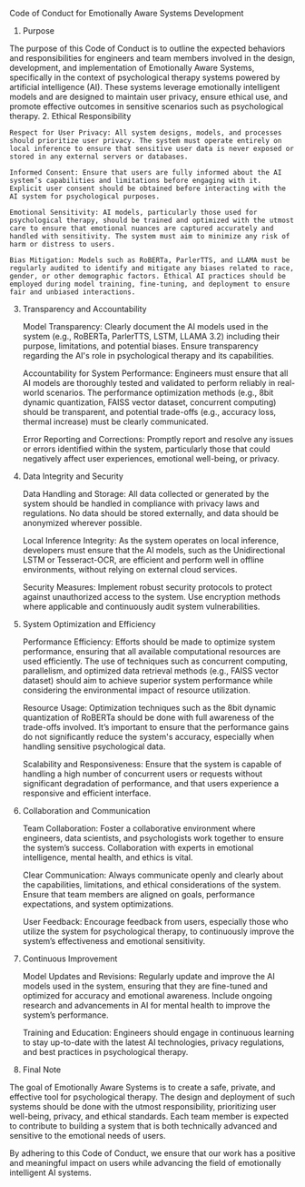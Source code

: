 Code of Conduct for Emotionally Aware Systems Development
1. Purpose

The purpose of this Code of Conduct is to outline the expected behaviors and responsibilities for engineers and team members involved in the design, development, and implementation of Emotionally Aware Systems, specifically in the context of psychological therapy systems powered by artificial intelligence (AI). These systems leverage emotionally intelligent models and are designed to maintain user privacy, ensure ethical use, and promote effective outcomes in sensitive scenarios such as psychological therapy.
2. Ethical Responsibility

    Respect for User Privacy: All system designs, models, and processes should prioritize user privacy. The system must operate entirely on local inference to ensure that sensitive user data is never exposed or stored in any external servers or databases.

    Informed Consent: Ensure that users are fully informed about the AI system’s capabilities and limitations before engaging with it. Explicit user consent should be obtained before interacting with the AI system for psychological purposes.

    Emotional Sensitivity: AI models, particularly those used for psychological therapy, should be trained and optimized with the utmost care to ensure that emotional nuances are captured accurately and handled with sensitivity. The system must aim to minimize any risk of harm or distress to users.

    Bias Mitigation: Models such as RoBERTa, ParlerTTS, and LLAMA must be regularly audited to identify and mitigate any biases related to race, gender, or other demographic factors. Ethical AI practices should be employed during model training, fine-tuning, and deployment to ensure fair and unbiased interactions.

3. Transparency and Accountability

    Model Transparency: Clearly document the AI models used in the system (e.g., RoBERTa, ParlerTTS, LSTM, LLAMA 3.2) including their purpose, limitations, and potential biases. Ensure transparency regarding the AI's role in psychological therapy and its capabilities.

    Accountability for System Performance: Engineers must ensure that all AI models are thoroughly tested and validated to perform reliably in real-world scenarios. The performance optimization methods (e.g., 8bit dynamic quantization, FAISS vector dataset, concurrent computing) should be transparent, and potential trade-offs (e.g., accuracy loss, thermal increase) must be clearly communicated.

    Error Reporting and Corrections: Promptly report and resolve any issues or errors identified within the system, particularly those that could negatively affect user experiences, emotional well-being, or privacy.

4. Data Integrity and Security

    Data Handling and Storage: All data collected or generated by the system should be handled in compliance with privacy laws and regulations. No data should be stored externally, and data should be anonymized wherever possible.

    Local Inference Integrity: As the system operates on local inference, developers must ensure that the AI models, such as the Unidirectional LSTM or Tesseract-OCR, are efficient and perform well in offline environments, without relying on external cloud services.

    Security Measures: Implement robust security protocols to protect against unauthorized access to the system. Use encryption methods where applicable and continuously audit system vulnerabilities.

5. System Optimization and Efficiency

    Performance Efficiency: Efforts should be made to optimize system performance, ensuring that all available computational resources are used efficiently. The use of techniques such as concurrent computing, parallelism, and optimized data retrieval methods (e.g., FAISS vector dataset) should aim to achieve superior system performance while considering the environmental impact of resource utilization.

    Resource Usage: Optimization techniques such as the 8bit dynamic quantization of RoBERTa should be done with full awareness of the trade-offs involved. It’s important to ensure that the performance gains do not significantly reduce the system's accuracy, especially when handling sensitive psychological data.

    Scalability and Responsiveness: Ensure that the system is capable of handling a high number of concurrent users or requests without significant degradation of performance, and that users experience a responsive and efficient interface.

6. Collaboration and Communication

    Team Collaboration: Foster a collaborative environment where engineers, data scientists, and psychologists work together to ensure the system’s success. Collaboration with experts in emotional intelligence, mental health, and ethics is vital.

    Clear Communication: Always communicate openly and clearly about the capabilities, limitations, and ethical considerations of the system. Ensure that team members are aligned on goals, performance expectations, and system optimizations.

    User Feedback: Encourage feedback from users, especially those who utilize the system for psychological therapy, to continuously improve the system’s effectiveness and emotional sensitivity.

7. Continuous Improvement

    Model Updates and Revisions: Regularly update and improve the AI models used in the system, ensuring that they are fine-tuned and optimized for accuracy and emotional awareness. Include ongoing research and advancements in AI for mental health to improve the system’s performance.

    Training and Education: Engineers should engage in continuous learning to stay up-to-date with the latest AI technologies, privacy regulations, and best practices in psychological therapy.

8. Final Note

The goal of Emotionally Aware Systems is to create a safe, private, and effective tool for psychological therapy. The design and deployment of such systems should be done with the utmost responsibility, prioritizing user well-being, privacy, and ethical standards. Each team member is expected to contribute to building a system that is both technically advanced and sensitive to the emotional needs of users.

By adhering to this Code of Conduct, we ensure that our work has a positive and meaningful impact on users while advancing the field of emotionally intelligent AI systems.

